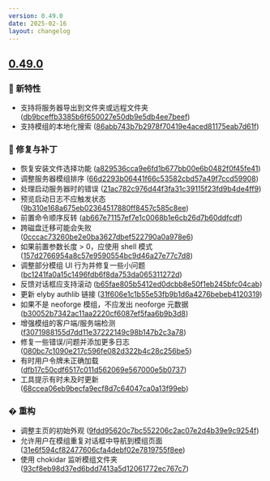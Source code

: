 ```yaml
---
version: 0.49.0
date: 2025-02-16
layout: changelog
---
```

## [0.49.0](#0.49.0)
### 🚀 新特性

- 支持将服务器导出到文件夹或远程文件夹 ([db9bceffb3385b6f650027e50db9e5db4ee7beef](https://github.com/Voxelum/x-minecraft-launcher/commit/db9bceffb3385b6f650027e50db9e5db4ee7beef))
- 支持模组的本地化搜索 ([86abb743b7b2978f70419e4aced81175eab7d61f](https://github.com/Voxelum/x-minecraft-launcher/commit/86abb743b7b2978f70419e4aced81175eab7d61f))
### 🐛 修复与补丁

- 恢复安装文件选择功能 ([a829536cca9e6fd1b677bb00e6b0482f0f45fe41](https://github.com/Voxelum/x-minecraft-launcher/commit/a829536cca9e6fd1b677bb00e6b0482f0f45fe41))
- 调整服务器模组排序 ([66d2293b06441f66c53582cbd57a49f7ccd59908](https://github.com/Voxelum/x-minecraft-launcher/commit/66d2293b06441f66c53582cbd57a49f7ccd59908))
- 处理启动服务器时的错误 ([21ac782c976d44f3fa31c39115f23fd9b4de4ff9](https://github.com/Voxelum/x-minecraft-launcher/commit/21ac782c976d44f3fa31c39115f23fd9b4de4ff9))
- 预览启动日志不应触发状态 ([9b310e168a675eb02364517880ff8457c585c8ee](https://github.com/Voxelum/x-minecraft-launcher/commit/9b310e168a675eb02364517880ff8457c585c8ee))
- 前置命令顺序反转 ([ab667e71157ef7e1c0068b1e6cb26d7b60ddfcdf](https://github.com/Voxelum/x-minecraft-launcher/commit/ab667e71157ef7e1c0068b1e6cb26d7b60ddfcdf))
- 跨磁盘迁移可能会失败 ([0cccac73260be2e0ba3627dbef522790a0a978e6](https://github.com/Voxelum/x-minecraft-launcher/commit/0cccac73260be2e0ba3627dbef522790a0a978e6))
- 如果前置参数长度 > 0，应使用 shell 模式 ([157d2766954a8c57e9590554bc9d46a27e77c7d8](https://github.com/Voxelum/x-minecraft-launcher/commit/157d2766954a8c57e9590554bc9d46a27e77c7d8))
- 调整部分模组 UI 行为并修复一些小问题 ([bc1241fa0a15c1496fdb6f8da753da065311272d](https://github.com/Voxelum/x-minecraft-launcher/commit/bc1241fa0a15c1496fdb6f8da753da065311272d))
- 反馈对话框应支持滚动 ([b65fae805b5412ed0dcbb8e50f1eb245bfc04cab](https://github.com/Voxelum/x-minecraft-launcher/commit/b65fae805b5412ed0dcbb8e50f1eb245bfc04cab))
- 更新 elyby authlib 链接 ([31f606e1c1b55e53fb9b1d6a4276bebeb4120319](https://github.com/Voxelum/x-minecraft-launcher/commit/31f606e1c1b55e53fb9b1d6a4276bebeb4120319))
- 如果不是 neoforge 模组，不应发出 neoforge 元数据 ([b30052b7342ac11aa2220cf6087ef5faa6b9b3d8](https://github.com/Voxelum/x-minecraft-launcher/commit/b30052b7342ac11aa2220cf6087ef5faa6b9b3d8))
- 增强模组的客户端/服务端检测 ([f3071988155d7dd11e37222149c98b147b2c3a78](https://github.com/Voxelum/x-minecraft-launcher/commit/f3071988155d7dd11e37222149c98b147b2c3a78))
- 修复一些错误/问题并添加更多日志 ([080bc7c1090e217c596fe082d322b4c28c256be5](https://github.com/Voxelum/x-minecraft-launcher/commit/080bc7c1090e217c596fe082d322b4c28c256be5))
- 有时用户令牌未正确加载 ([dfb17c50cdf6517c011d562069e567000e5b0737](https://github.com/Voxelum/x-minecraft-launcher/commit/dfb17c50cdf6517c011d562069e567000e5b0737))
- 工具提示有时未及时更新 ([68ccea06eb9becfa9ecf8d7c64047ca0a13f99eb](https://github.com/Voxelum/x-minecraft-launcher/commit/68ccea06eb9becfa9ecf8d7c64047ca0a13f99eb))
### �️ 重构

- 调整主页的初始外观 ([9fdd95620c7bc552206c2ac07e2d4b39e9c9254f](https://github.com/Voxelum/x-minecraft-launcher/commit/9fdd95620c7bc552206c2ac07e2d4b39e9c9254f))
- 允许用户在模组重复对话框中导航到模组页面 ([31e6f594cf82477606cfa4debf02e7819755f8ee](https://github.com/Voxelum/x-minecraft-launcher/commit/31e6f594cf82477606cfa4debf02e7819755f8ee))
- 使用 chokidar 监听模组文件夹 ([93cf8eb98d37ed6bdd7413a5d12061772ec767c7](https://github.com/Voxelum/x-minecraft-launcher/commit/93cf8eb98d37ed6bdd7413a5d12061772ec767c7))